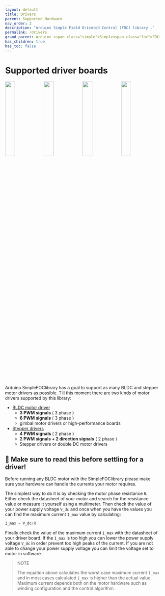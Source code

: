```yaml
---
layout: default
title: Drivers
parent: Supported Hardware
nav_order: 2
description: "Arduino Simple Field Oriented Control (FOC) library ."
permalink: /drivers
grand_parent: Arduino <span class="simple">Simple<span class="foc">FOC</span>library</span>
has_children: true
has_toc: false
---
```


# Supported driver boards

<div class="width60">
<img src="extras/Images/drv8302.png" style="width:25%;display:inline"><img src="extras/Images/bgc_30.jpg" style="width:25%;display:inline"><img src="extras/Images/l6234.jpg" style="width:25%;display:inline"><img src="extras/Images/l298n.jpg" style="width:25%;display:inline">
</div>

Arduino <span class="simple">Simple<span class="foc">FOC</span>library</span> has a goal to support as many BLDC and stepper motor drivers as possible. Till this moment there are two kinds of motor drivers supported by this library:

- [BLDC motor driver <i class="fa fa-external-link"></i>](bldc_drivers)
    - **3 PWM signals** ( 3 phase )
    - **6 PWM signals** ( 3 phase )
    - gimbal motor drivers or high-performance boards
- [Stepper drivers <i class="fa fa-external-link"></i>](stepper_drivers)
    - **4 PWM signals** ( 2 phase )
    - **2 PWM signals + 2 direction signals** ( 2 phase )
    - Stepper drivers or double DC motor drivers

## 📢 Make sure to read this before settling for a driver!
Before running any BLDC motor with the <span class="simple">Simple<span class="foc">FOC</span>library</span> please make sure your hardware can handle the currents your motor requires. 

The simplest way to do it is by checking the motor phase resistance `R`. Either check the datasheet of your motor and search for the resistance value or measure it yourself using a multimeter. Then check the value of your power supply voltage `V_dc` and once when you have the values you can find the maximum current `I_max` value by calculating:
```cpp
I_max = V_dc/R
```
Finally check the value of the maximum current `I_max` with the datasheet of your driver board. If the `I_max` is too high you can lower the power supply voltage `V_dc` in order prevent too high peaks of the current. If you are not able to change your power supply voltage you can limit the voltage set to motor in software. 
<blockquote class="warning">
    <p class="heading">NOTE</p>
    The equation above calculates the worst case maximum current <code class="highlighter-rouge">I_max</code> and in most cases calculated <code class="highlighter-rouge">I_max</code> is higher than the actual value. Maximum current depends both on the motor hardware such as winding configuration and the control algorithm.  
</blockquote>
